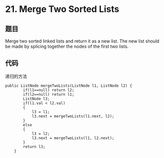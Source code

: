 # 21. Merge Two Sorted Lists
## 题目
Merge two sorted linked lists and return it as a new list. The new list should be made by splicing together the nodes of the first two lists.
## 代码
递归的方法


	public ListNode mergeTwoLists(ListNode l1, ListNode l2) {
        	if(l1==null) return l2;
        	if(l2==null) return l1;
        	ListNode l3;
        	if(l1.val < l2.val)
        	{
        	    l3 = l1;
        	    l3.next = mergeTwoLists(l1.next, l2);
        	}
        	else
        	{
        	    l3 = l2;
        	    l3.next = mergeTwoLists(l1, l2.next);
        	}
        	return l3;
    	}

